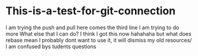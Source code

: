 # This-is-a-test-for-git-connection
I am trying the push and pull
here comes the third line
I am trying to do more
What else that I can do?
I think I got this now hahahaha but what does rebase mean
I probably dont want to use it, it will dismiss my old resources/
I am confused bys tudents questions